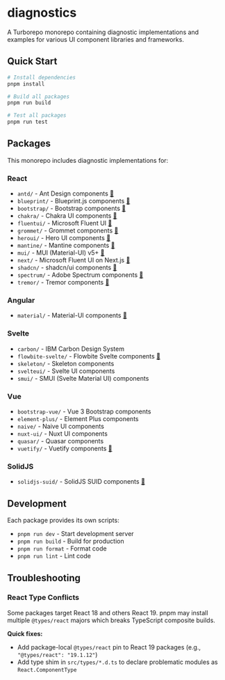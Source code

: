 # diagnostics

A Turborepo monorepo containing diagnostic implementations and examples for various UI component libraries and frameworks.

## Quick Start

```bash
# Install dependencies
pnpm install

# Build all packages
pnpm run build

# Test all packages
pnpm run test
```

## Packages

This monorepo includes diagnostic implementations for:

### React

- `antd/` - Ant Design components [🔗](https://atdiagnostics-antd.onrender.com/)
- `blueprint/` - Blueprint.js components [🔗](https://atdiagnostics-blueprint.onrender.com/)
- `bootstrap/` - Bootstrap components [🔗](https://atdiagnostics-bootstrap.onrender.com/)
- `chakra/` - Chakra UI components [🔗](https://atdiagnostics-chakra.onrender.com/)
- `fluentui/` - Microsoft Fluent UI [🔗](https://atdiagnostics-fluentui.onrender.com/)
- `grommet/` - Grommet components [🔗](https://atdiagnostics-grommet.onrender.com/)
- `heroui/` - Hero UI components [🔗](https://atdiagnostics-heroui.onrender.com/)
- `mantine/` - Mantine components [🔗](https://atdiagnostics-mantine.onrender.com/)
- `mui/` - MUI (Material-UI) v5+ [🔗](https://atdiagnostics-mui.onrender.com/)
- `next/` - Microsoft Fluent UI on Next.js [🔗](https://atdiagnostics-next.onrender.com/)
- `shadcn/` - shadcn/ui components [🔗](https://atdiagnostics-shadcn.onrender.com/)
- `spectrum/` - Adobe Spectrum components [🔗](https://atdiagnostics-spectrum.onrender.com/)
- `tremor/` - Tremor components [🔗](https://atdiagnostics-tremor.onrender.com/)

### Angular

- `material/` - Material-UI components [🔗](https://atdiagnostics-material.onrender.com/)

### Svelte

- `carbon/` - IBM Carbon Design System
- `flowbite-svelte/` - Flowbite Svelte components [🔗](https://atdiagnostics-flowbite-svelte.onrender.com/)
- `skeleton/` - Skeleton components
- `svelteui/` - Svelte UI components
- `smui/` - SMUI (Svelte Material UI) components

### Vue

- `bootstrap-vue/` - Vue 3 Bootstrap components
- `element-plus/` - Element Plus components
- `naive/` - Naive UI components
- `nuxt-ui/` - Nuxt UI components
- `quasar/` - Quasar components
- `vuetify/` - Vuetify components [🔗](https://atdiagnostics-vuetify.onrender.com/)

### SolidJS
- `solidjs-suid/` - SolidJS SUID components [🔗](https://atdiagnostics-solidjs-suid.onrender.com/)

## Development

Each package provides its own scripts:

- `pnpm run dev` - Start development server
- `pnpm run build` - Build for production
- `pnpm run format` - Format code
- `pnpm run lint` - Lint code

## Troubleshooting

### React Type Conflicts

Some packages target React 18 and others React 19. pnpm may install multiple `@types/react` majors which breaks TypeScript composite builds.

**Quick fixes:**

- Add package-local `@types/react` pin to React 19 packages (e.g., `"@types/react": "19.1.12"`)
- Add type shim in `src/types/*.d.ts` to declare problematic modules as `React.ComponentType`
